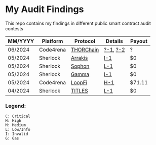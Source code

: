 # My Audit Findings

This repo contains my findings in different public smart contract audit contests

| MM/YYYY | Platform | Protocol | Details | Payout |
| --- | --- | --- | --- | --- |
| 06/2024 | Code4rena | [THORChain](https://code4rena.com/audits/2024-06-thorchain) | [?-1](#), [?-2](#) | ? |
| 05/2024 | Sherlock | [Arrakis](https://audits.sherlock.xyz/contests/195) | [I-1](github.com/sherlock-audit/2024-03-arrakis-judging/issues/1) | $0 |
| 05/2024 | Sherlock | [Sophon](https://audits.sherlock.xyz/contests/376) | [L-1](https://github.com/sherlock-audit/2024-05-sophon-judging/issues/18) | $0 |
| 05/2024 | Sherlock | [Gamma](https://audits.sherlock.xyz/contests/330) | [I-1](https://github.com/sherlock-audit/2024-05-gamma-staking-judging/issues/189) | $0 |
| 05/2024 | Code4rena | [LoopFi](https://code4rena.com/audits/2024-05-loopfi) | [H-1](https://code4rena.com/reports/2024-05-loop#h-01-availability-of-deposit-invariant-can-be-bypassed) | $71.11 |
| 04/2024 | Sherlock | [TITLES](https://audits.sherlock.xyz/contests/326) | [L-1](https://github.com/sherlock-audit/2024-04-titles-judging/issues/238) | $0 |


### Legend:
```
C: Critical
H: High
M: Medium
L: Low/Info
I: Invalid
G: Gas
```
